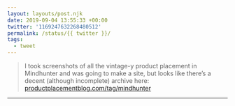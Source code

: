 ```yaml
---
layout: layouts/post.njk
date: 2019-09-04 13:55:33 +00:00
twitter: '1169247632268480512'
permalink: /status/{{ twitter }}/
tags: 
  - tweet
---
```


> I took screenshots of all the vintage-y product placement in Mindhunter and was going to make a site, but looks like there’s a decent (although incomplete) archive here: [productplacementblog.com/tag/mindhunter](https://productplacementblog.com/tag/mindhunter/)

---

